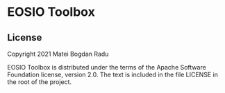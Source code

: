 # EOSIO Toolbox
## License
Copyright 2021 Matei Bogdan Radu

EOSIO Toolbox is distributed under the terms of the Apache Software Foundation license, version 2.0. The text is included in the file LICENSE in the root of the project.
